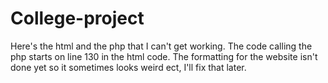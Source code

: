 # College-project

Here's the html and the php that I can't get working.
The code calling the php starts on line 130 in the html code.
The formatting for the website isn't done yet so it sometimes looks weird ect, I'll fix that later.
